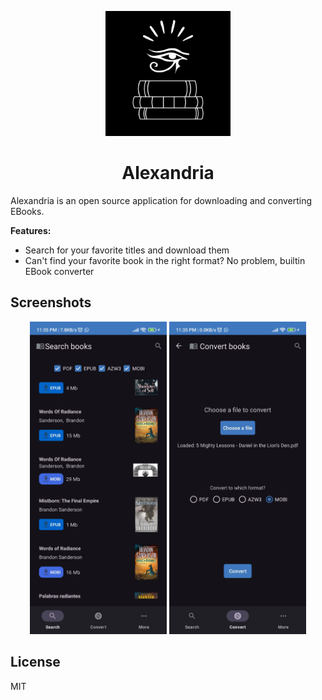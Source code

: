 <p align=center>
  <img alt="logo" src="app/src/main/res/drawable-night/logo.png" width=200/>
</p>

<h1 align=center>Alexandria</h1>

Alexandria is an open source application for downloading and converting EBooks.

**Features:**

- Search for your favorite titles and download them
- Can't find your favorite book in the right format? No problem, builtin EBook converter

## Screenshots

<div align=center>
  <img alt="Search Books" src="./fastlane/metadata/android/en-US/images/phoneScreenshots/1.png" height=500 style="display: inline">
  <img alt="Convert Books" src="./fastlane/metadata/android/en-US/images/phoneScreenshots/2.png" height=500 style="display: inline">
</div>

## License

MIT
